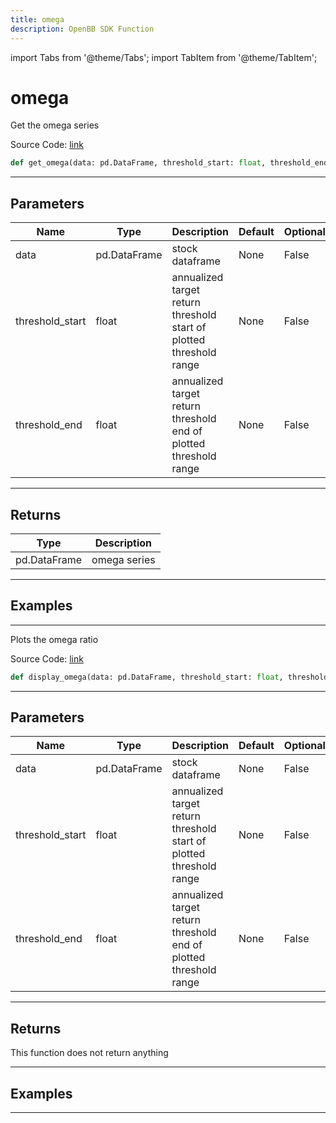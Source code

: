 ```yaml
---
title: omega
description: OpenBB SDK Function
---
```


import Tabs from '@theme/Tabs';
import TabItem from '@theme/TabItem';

# omega

<Tabs>
<TabItem value="model" label="Model" default>

Get the omega series

Source Code: [link](https://github.com/OpenBB-finance/OpenBBTerminal/tree/main/openbb_terminal/common/quantitative_analysis/qa_model.py#L639)

```python
def get_omega(data: pd.DataFrame, threshold_start: float, threshold_end: float) -> DataFrame
```
---

## Parameters

| Name | Type | Description | Default | Optional |
| ---- | ---- | ----------- | ------- | -------- |
| data | pd.DataFrame | stock dataframe | None | False |
| threshold_start | float | annualized target return threshold start of plotted threshold range | None | False |
| threshold_end | float | annualized target return threshold end of plotted threshold range | None | False |

---

## Returns

| Type | Description |
| ---- | ----------- |
| pd.DataFrame | omega series |

---

## Examples

---



</TabItem>
<TabItem value="view" label="View">

Plots the omega ratio

Source Code: [link](https://github.com/OpenBB-finance/OpenBBTerminal/tree/main/openbb_terminal/common/quantitative_analysis/qa_view.py#L1172)

```python
def display_omega(data: pd.DataFrame, threshold_start: float, threshold_end: float) -> None
```
---

## Parameters

| Name | Type | Description | Default | Optional |
| ---- | ---- | ----------- | ------- | -------- |
| data | pd.DataFrame | stock dataframe | None | False |
| threshold_start | float | annualized target return threshold start of plotted threshold range | None | False |
| threshold_end | float | annualized target return threshold end of plotted threshold range | None | False |

---

## Returns

This function does not return anything

---

## Examples

---



</TabItem>
</Tabs>